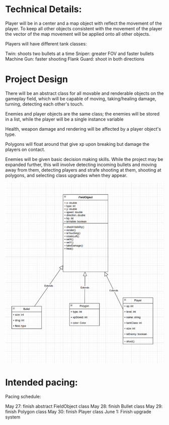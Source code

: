 
# Technical Details:
Player will be in a center and a map object with reflect the movement of the player. To keep all other objects consistent with the movement of the player the vector of the map movement will be applied onto all other objects.

Players will have different tank classes:

Twin: shoots two bullets at a time
Sniper: greater FOV and faster bullets
Machine Gun: faster shooting
Flank Guard: shoot in both directions
     
# Project Design

There will be an abstract class for all movable and renderable objects on the gameplay field, which will be capable of moving, taking/healing damage, turning, detecting each other's touch.

Enemies and player objects are the same class; the enemies will be stored in a list, while the player will be a single instance variable

Health, weapon damage and rendering will be affected by a player object's type.

Polygons will float around that give xp upon breaking but damage the players on contact.

Enemies will be given basic decision making skills. While the project may be expanded further, this will involve detecting incoming bullets and moving away from them, detecting players and strafe shooting at them, shooting at polygons, and selecting class upgrades when they appear.

![alt text](Prototype0-1.PNG)

    
# Intended pacing:

Pacing schedule:

May 27: finish abstract FieldObject class
May 28: finish Bullet class
May 29: finish Polygon class
May 30: finish Player class
June 1: Finish upgrade system